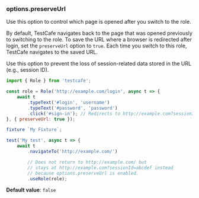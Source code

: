 ### options.preserveUrl

Use this option to control which page is opened after you switch to the role.

By default, TestCafe navigates back to the page that was opened previously to switching to the role.
To save the URL where a browser is redirected after login, set the `preserveUrl` option to `true`.
Each time you switch to this role, TestCafe navigates to the saved URL.

Use this option to prevent the loss of session-related data stored in the URL (e.g., session ID).

```js
import { Role } from 'testcafe';

const role = Role('http://example.com/login', async t => {
    await t
        .typeText('#login', 'username')
        .typeText('#password', 'password')
        .click('#sign-in'); // Redirects to http://example.com?sessionId=abcdef
}, { preserveUrl: true });

fixture `My Fixture`;

test('My test', async t => {
    await t
        .navigateTo('http://example.com/')

        // Does not return to http://example.com/ but
        // stays at http://example.com?sessionId=abcdef instead
        // because options.preserveUrl is enabled.
        .useRole(role);
```

**Default value**: `false`